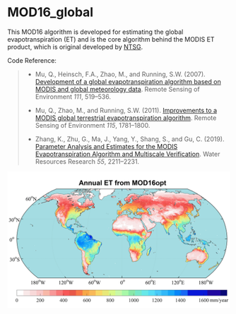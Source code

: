 # MOD16_global
This MOD16 algorithm is developed for estimating the global evapotranspiration (ET) and is the core algorithm behind the MODIS ET product, which is original developed by [NTSG](https://www.ntsg.umt.edu/). 

Code Reference: 

> - Mu, Q., Heinsch, F.A., Zhao, M., and Running, S.W. (2007). [Development of a global evapotranspiration algorithm based on MODIS and global meteorology data](https://www.sciencedirect.com/science/article/abs/pii/S0034425707001903). Remote Sensing of Environment *111*, 519–536.
>
> - Mu, Q., Zhao, M., and Running, S.W. (2011). [Improvements to a MODIS global terrestrial evapotranspiration algorithm](https://www.sciencedirect.com/science/article/abs/pii/S0034425711000691). Remote Sensing of Environment *115*, 1781–1800.
>
> - Zhang, K., Zhu, G., Ma, J., Yang, Y., Shang, S., and Gu, C. (2019). [Parameter Analysis and Estimates for the MODIS Evapotranspiration Algorithm and Multiscale Verification](https://agupubs.onlinelibrary.wiley.com/doi/abs/10.1029/2018WR023485). Water Resources Research *55*, 2211–2231.

![MOD16opt](img/MOD16opt.gif)
